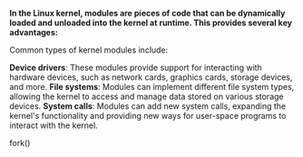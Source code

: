 **In the Linux kernel, modules are pieces of code that can be dynamically loaded and unloaded into the kernel at runtime. This provides several key advantages:**


Common types of kernel modules include:

**Device drivers**: These modules provide support for interacting with hardware devices, such as network cards, graphics cards, storage devices, and more.
**File systems**: Modules can implement different file system types, allowing the kernel to access and manage data stored on various storage devices.
**System calls**: Modules can add new system calls, expanding the kernel's functionality and providing new ways for user-space programs to interact with the kernel.


fork()

